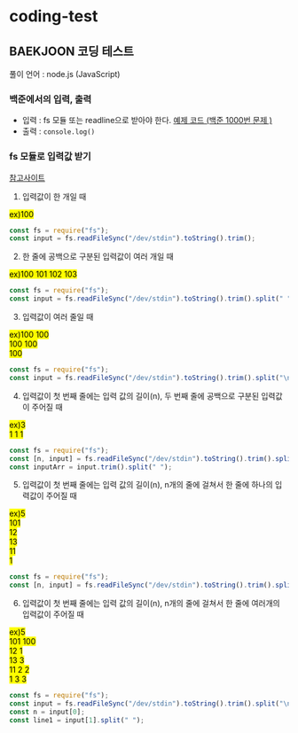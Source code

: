 # coding-test

## BAEKJOON 코딩 테스트

풀이 언어 : node.js (JavaScript)

### 백준에서의 입력, 출력

- 입력 : fs 모듈 또는 readline으로 받아야 한다. <a href="https://help.acmicpc.net/language/info" target="_blank">예제 코드 (백준 1000번 문제 )</a>
- 출력 : <code>console.log()</code>

### fs 모듈로 입력값 받기

<a href="https://velog.io/@imysh578/%EB%B0%B1%EC%A4%80-NodeJsJavascript-%EC%9E%85%EB%A0%A5%EA%B0%92-%EB%B0%9B%EB%8A%94-%EB%B0%A9%EB%B2%95" target="_blank">참고사이트</a>

1. 입력값이 한 개일 때

<mark>ex)100</mark>

```javascript
const fs = require("fs");
const input = fs.readFileSync("/dev/stdin").toString().trim();
```

2.  한 줄에 공백으로 구분된 입력값이 여러 개일 때

<mark>ex)100 101 102 103</mark>

```javascript
const fs = require("fs");
const input = fs.readFileSync("/dev/stdin").toString().trim().split(" ");
```

3. 입력값이 여러 줄일 때

<mark>ex)100 100<br/>
100 100<br/>
100</mark>

```javascript
const fs = require("fs");
const input = fs.readFileSync("/dev/stdin").toString().trim().split("\n");
```

4. 입력값이 첫 번째 줄에는 입력 값의 길이(n), 두 번째 줄에 공백으로 구분된 입력값이 주어질 때

<mark>ex)3<br/>
1 1 1</mark>

```javascript
const fs = require("fs");
const [n, input] = fs.readFileSync("/dev/stdin").toString().trim().split("\n");
const inputArr = input.trim().split(" ");
```

5. 입력값이 첫 번째 줄에는 입력 값의 길이(n), n개의 줄에 걸쳐서 한 줄에 하나의 입력값이 주어질 때

<mark>ex)5<br/>
101<br/>
12<br/>
13<br/>
11<br/>
1<br/>
</mark>

```javascript
const fs = require("fs");
const [n, input] = fs.readFileSync("/dev/stdin").toString().trim().split("\n");
```

6. 입력값이 첫 번째 줄에는 입력 값의 길이(n), n개의 줄에 걸쳐서 한 줄에 여러개의 입력값이 주어질 때

<mark>ex)5<br/>
101 100<br/>
12 1<br/>
13 3<br/>
11 2 2<br/>
1 3 3<br/>
</mark>

```javascript
const fs = require("fs");
const input = fs.readFileSync("/dev/stdin").toString().trim().split("\n");
const n = input[0];
const line1 = input[1].split(" ");
```
